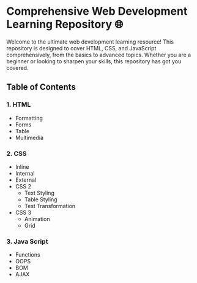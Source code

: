 # Comprehensive Web Development Learning Repository 🌐

Welcome to the ultimate web development learning resource! This repository is designed to cover HTML, CSS, and JavaScript comprehensively, from the basics to advanced topics. Whether you are a beginner or looking to sharpen your skills, this repository has got you covered.

## Table of Contents
### 1. HTML
  - Formatting
  - Forms
  - Table
  - Multimedia
### 2. CSS
  - Inline
  - Internal
  - External
  - CSS 2
      - Text Styling
      - Table Styling
      - Test Transformation
  - CSS 3
      - Animation
      - Grid
### 3. Java Script
  - Functions
  - OOPS
  - BOM
  - AJAX
